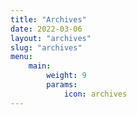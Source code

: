 ```yaml
---
title: "Archives"
date: 2022-03-06
layout: "archives"
slug: "archives"
menu:
    main:
        weight: 9
        params: 
            icon: archives
---
```

